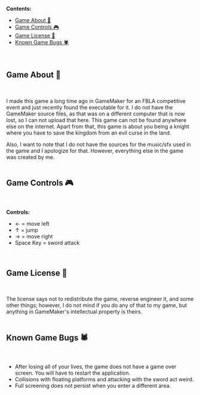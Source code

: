 **Contents:**
<ul>
  <li><a href="#game-about">Game About 📜</a></li>
  <li><a href="#game-controls">Game Controls 🎮</a></li>
  <li><a href="#game-license">Game License 📄</a></li>
  <li><a href="#known-game-bugs">Known Game Bugs 🕷️</a></li>
</ul>

<br>

<a name="game-about"></a>
<h2>Game About 📜</h2>
<br>

I made this game a long time ago in GameMaker for an FBLA competitive event and just recently found the executable for it. I do not have the GameMaker source files, as that was on a different computer that is now lost, so I can not upload that here. This game can not be found anywhere else on the internet. Apart from that, this game is about you being a knight where you have to save the kingdom from an evil curse in the land.

Also, I want to note that I do not have the sources for the music/sfx used in the game and I apologize for that. However, everything else in the game was created by me.
<br>
<br>

<a name="game-controls"></a>
<h2>Game Controls 🎮</h2>
<br>

**Controls:**
* ← = move left
* ↑ = jump
* → = move right
* Space Key = sword attack
<br>

<a name="game-license"></a>
<h2>Game License 📄</h2>
<br>

The license says not to redistribute the game, reverse engineer it, and some other things; however, I do not mind if you do any of that to my game, but anything in GameMaker's intellectual property is theirs.
<br>
<br>

<a name="known-game-bugs"></a>
<h2>Known Game Bugs 🕷️</h2>
<br>

* After losing all of your lives, the game does not have a game over screen. You will have to restart the application.
* Collisions with floating platforms and attacking with the sword act weird.
* Full screening does not persist when you enter a different area.
<br>
<br>
